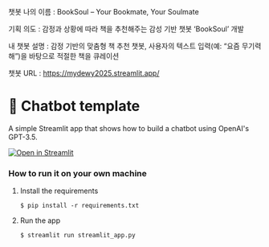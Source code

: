 
챗봇 나의 이름 : BookSoul – Your Bookmate, Your Soulmate

기획 의도 : 감정과 상황에 따라 책을 추천해주는 감성 기반 챗봇 ‘BookSoul’ 개발

내 챗봇 설명 : 감정 기반의 맞춤형 책 추천 챗봇, 사용자의 텍스트 입력(예: “요즘 무기력해”)을 바탕으로 적절한 책을 큐레이션

챗봇 URL : https://mydewy2025.streamlit.app/


# 💬 Chatbot template

A simple Streamlit app that shows how to build a chatbot using OpenAI's GPT-3.5.

[![Open in Streamlit](https://static.streamlit.io/badges/streamlit_badge_black_white.svg)](https://chatbot-template.streamlit.app/)

### How to run it on your own machine

1. Install the requirements

   ```
   $ pip install -r requirements.txt
   ```

2. Run the app

   ```
   $ streamlit run streamlit_app.py
   ```
